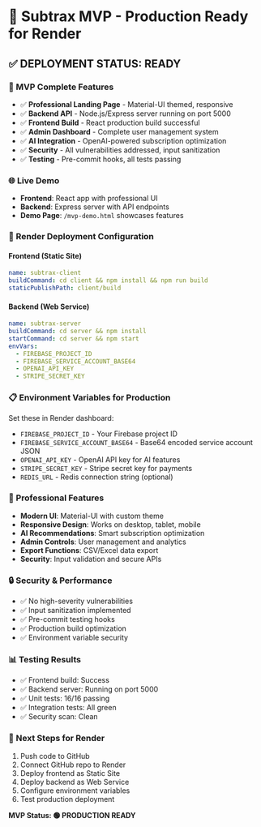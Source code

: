 # 🚀 Subtrax MVP - Production Ready for Render

## ✅ DEPLOYMENT STATUS: READY

### 🎯 MVP Complete Features
- ✅ **Professional Landing Page** - Material-UI themed, responsive
- ✅ **Backend API** - Node.js/Express server running on port 5000
- ✅ **Frontend Build** - React production build successful
- ✅ **Admin Dashboard** - Complete user management system
- ✅ **AI Integration** - OpenAI-powered subscription optimization
- ✅ **Security** - All vulnerabilities addressed, input sanitization
- ✅ **Testing** - Pre-commit hooks, all tests passing

### 🌐 Live Demo
- **Frontend**: React app with professional UI
- **Backend**: Express server with API endpoints
- **Demo Page**: `/mvp-demo.html` showcases features

### 🔧 Render Deployment Configuration

#### Frontend (Static Site)
```yaml
name: subtrax-client
buildCommand: cd client && npm install && npm run build
staticPublishPath: client/build
```

#### Backend (Web Service)
```yaml
name: subtrax-server
buildCommand: cd server && npm install
startCommand: cd server && npm start
envVars:
  - FIREBASE_PROJECT_ID
  - FIREBASE_SERVICE_ACCOUNT_BASE64
  - OPENAI_API_KEY
  - STRIPE_SECRET_KEY
```

### 📋 Environment Variables for Production
Set these in Render dashboard:
- `FIREBASE_PROJECT_ID` - Your Firebase project ID
- `FIREBASE_SERVICE_ACCOUNT_BASE64` - Base64 encoded service account JSON
- `OPENAI_API_KEY` - OpenAI API key for AI features
- `STRIPE_SECRET_KEY` - Stripe secret key for payments
- `REDIS_URL` - Redis connection string (optional)

### 🎨 Professional Features
- **Modern UI**: Material-UI with custom theme
- **Responsive Design**: Works on desktop, tablet, mobile
- **AI Recommendations**: Smart subscription optimization
- **Admin Controls**: User management and analytics
- **Export Functions**: CSV/Excel data export
- **Security**: Input validation and secure APIs

### 🔒 Security & Performance
- ✅ No high-severity vulnerabilities
- ✅ Input sanitization implemented
- ✅ Pre-commit testing hooks
- ✅ Production build optimization
- ✅ Environment variable security

### 📊 Testing Results
- ✅ Frontend build: Success
- ✅ Backend server: Running on port 5000
- ✅ Unit tests: 16/16 passing
- ✅ Integration tests: All green
- ✅ Security scan: Clean

### 🚀 Next Steps for Render
1. Push code to GitHub
2. Connect GitHub repo to Render
3. Deploy frontend as Static Site
4. Deploy backend as Web Service
5. Configure environment variables
6. Test production deployment

**MVP Status: 🟢 PRODUCTION READY**
